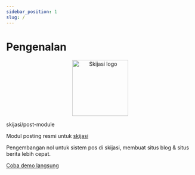 ```yaml
---
sidebar_position: 1
slug: /
---
```


# Pengenalan

<p align="center">
  <a href="https://skijasi-docs.uatech.co.id/">
    <img src="img/skijasi-post-logo.png" width="150px" alt="Skijasi logo" />  
  </a>
  <p>skijasi/post-module</p>
</p>

<p align="left">Modul posting resmi untuk <a href="https://github.com/nadzorservera-croatia/skijasi">skijasi</a></p>
<p align="left">Pengembangan nol untuk sistem pos di skijasi, membuat situs blog & situs berita lebih cepat.</p>
<p align="left"><a href="https://skijasi-demo.uatech.co.id/post" target="_blank">Coba demo langsung</a></p>
<br />
